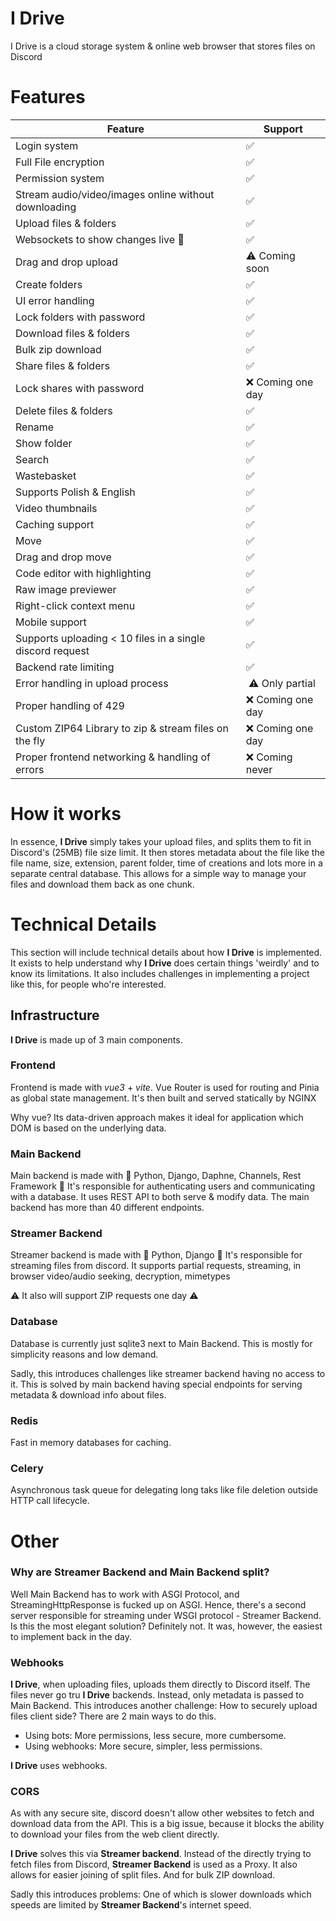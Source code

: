 # I Drive

I Drive is a cloud storage system & online web browser that stores files on Discord


# Features

| Feature                                                   | Support            |
|-----------------------------------------------------------|--------------------|
| Login system                                              | ✅                  |
| Full File encryption                                      | ✅                  |
| Permission system                                         | ✅                  |
| Stream audio/video/images online without downloading      | ✅                  |
| Upload files & folders                                    | ✅                  |
| Websockets to show changes live    🎥                     | ✅                  |
| Drag and drop upload                                      | ⚠️ Coming soon     |
| Create folders                                            | ✅                  |
| UI error handling                                         | ✅                  |
| Lock folders with password                                | ✅                  |
| Download files & folders                                  | ✅                  |
| Bulk zip download                                         | ✅                  |
| Share files & folders                                     | ✅                  |
| Lock shares with password                                 | ❌ Coming one day   |
| Delete files & folders                                    | ✅                  |
| Rename                                                    | ✅                  |
| Show folder                                               | ✅                  |
| Search                                                    | ✅                  |
| Wastebasket                                               | ✅                  |
| Supports Polish & English                                 | ✅                  |
| Video thumbnails                                          | ✅                  |
| Caching support                                           | ✅                  |
| Move                                                      | ✅                  |
| Drag and drop move                                        | ✅                  |
| Code editor with highlighting                             | ✅                  |
| Raw image previewer                                       | ✅                  |
| Right-click context menu                                  | ✅                  |
| Mobile support                                            | ✅                  |
| Supports uploading < 10 files in a single discord request | ✅                  |
| Backend rate limiting                                     | ✅                  |
| Error handling in upload process                          | ️ ⚠️ Only partial  |
| Proper handling of 429                                    | ❌   Coming one day |
| Custom ZIP64 Library to zip & stream files on the fly     | ❌   Coming one day |
| Proper frontend networking & handling of errors           | ❌   Coming never   |



# How it works

In essence, **I Drive** simply takes your upload files, and splits them to fit in Discord's (25MB) file size limit.
It then stores metadata about the file like the file name, size, extension, parent folder, time of creations and lots more 
in a separate central database.
This allows for a simple way to manage your files and download them back as one chunk.

# Technical Details

This section will include technical details about how **I Drive** is implemented. 
It exists to help understand why **I Drive** does certain things 'weirdly' and to know its limitations.
It also includes challenges in implementing a project like this, for people who're interested.

## Infrastructure

**I Drive** is made up of 3 main components.

### Frontend

Frontend is made with _vue3_ + _vite_. 
Vue Router is used for routing and Pinia as global state management. 
It's then built and served statically by NGINX                 

Why vue? Its data-driven approach makes it ideal for application which DOM is based on the underlying data.

### Main Backend

Main backend is made with 🐍 Python, Django, Daphne, Channels, Rest Framework 🐍
It's responsible for authenticating users and communicating with a database. 
It uses REST API to both serve & modify data.
The main backend has more than 40 different endpoints.


### Streamer Backend
Streamer backend is made with 🐍 Python, Django 🐍
It's responsible for streaming files from discord. 
It supports partial requests, streaming, in browser video/audio seeking, decryption, mimetypes

⚠️ It also will support ZIP requests one day ⚠️

### Database
Database is currently just sqlite3 next to Main Backend. 
This is mostly for simplicity reasons and low demand.

Sadly, this introduces challenges like streamer backend having no access to it. 
This is solved by main backend having special endpoints for serving metadata & download info about files.

### Redis
Fast in memory databases for caching.

### Celery
Asynchronous task queue for delegating long taks like file deletion outside HTTP call lifecycle.

# Other

### Why are Streamer Backend and Main Backend split?

Well Main Backend has to work with ASGI Protocol, and StreamingHttpResponse is fucked up on ASGI. 
Hence, there's a second server responsible for streaming under WSGI protocol - Streamer Backend.
Is this the most elegant solution? Definitely not. It was, however, the easiest to implement back in the day.


### Webhooks

**I Drive**, when uploading files, uploads them directly to Discord itself. The files never go tru **I Drive** backends. 
Instead, only metadata is passed to Main Backend. 
This introduces another challenge: How to securely upload files client side?
There are 2 main ways to do this.
- Using bots: More permissions, less secure, more cumbersome.
- Using webhooks: More secure, simpler, less permissions.

**I Drive** uses webhooks.


### CORS

As with any secure site, discord doesn't allow other websites to fetch and download data from the API. 
This is a big issue, because it blocks the ability to download your files from the web client directly.

**I Drive** solves this via **Streamer backend**. Instead of the directly trying to fetch files from Discord, **Streamer Backend** is used as a Proxy. 
It also allows for easier joining of split files. And for bulk ZIP download.

Sadly this introduces problems: One of which is slower downloads which speeds are limited by **Streamer Backend**'s internet speed.